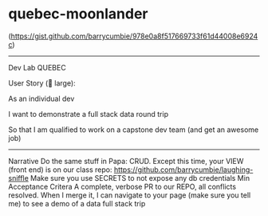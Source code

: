 # quebec-moonlander
(https://gist.github.com/barrycumbie/978e0a8f517669733f61d44008e6924c)

***

Dev Lab QUEBEC

User Story (👕 large):

As an individual dev

I want to demonstrate a full stack data round trip

So that I am qualified to work on a capstone dev team (and get an awesome job)
***

Narrative
Do the same stuff in Papa: CRUD.
Except this time, your VIEW (front end) is on our class repo: https://github.com/barrycumbie/laughing-sniffle
Make sure you use SECRETS to not expose any db credentials
Min Acceptance Critera
A complete, verbose PR to our REPO, all conflicts resolved.
When I merge it, I can navigate to your page (make sure you tell me) to see a demo of a data full stack trip
